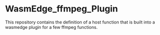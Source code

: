# WasmEdge_ffmpeg_Plugin
This repository contains the definition of a host function that is built into a wasmedge plugin for a few ffmpeg functions.
